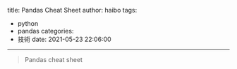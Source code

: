 title: Pandas Cheat Sheet
author: haibo
tags:
  - python
  - pandas
categories:
  - 技術
date: 2021-05-23 22:06:00
---
> Pandas cheat sheet